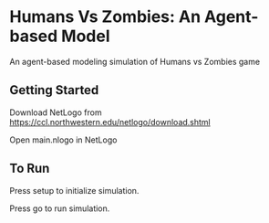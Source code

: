 # Humans Vs Zombies: An Agent-based Model
An agent-based modeling simulation of Humans vs Zombies game 

## Getting Started
Download NetLogo from https://ccl.northwestern.edu/netlogo/download.shtml

Open main.nlogo in NetLogo

## To Run
Press setup to initialize simulation.

Press go to run simulation.
